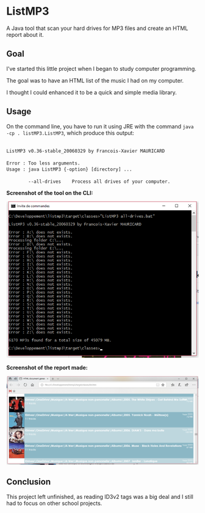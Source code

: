 # ListMP3
A Java tool that scan your hard drives for MP3 files and create an HTML report about it.

## Goal

I've started this little project when I began to study computer programming.

The goal was to have an HTML list of the music I had on my computer.

I thought I could enhanced it to be a quick and simple media library.

## Usage

On the command line, you have to run it using JRE with the command `java -cp . listMP3.ListMP3`, which produce this output:

````

ListMP3 v0.36-stable_20060329 by Francois-Xavier MAURICARD

Error : Too less arguments.
Usage : java ListMP3 {-option} [directory] ...

        --all-drives    Process all drives of your computer.

````

**Screenshot of the tool on the CLI:**

![Screenshot of the ListMP3 tool on the CLI](https://github.com/fxmauricard/listmp3/blob/master/ListMP3-screenshot-CLI.png)

**Screenshot of the report made:**

![Screenshot of the report made by ListMP3](https://github.com/fxmauricard/listmp3/blob/master/ListMP3-screenshot-Report.png)

## Conclusion

This project left unfinished, as reading ID3v2 tags was a big deal and I still had to focus on other school projects.
